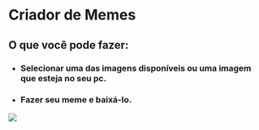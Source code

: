 # Criador de Memes


## O que você pode fazer:

- ### Selecionar uma das imagens disponíveis ou uma imagem que esteja no seu pc.
- ### Fazer seu meme e baixá-lo.

![](readme-image.jpeg)
